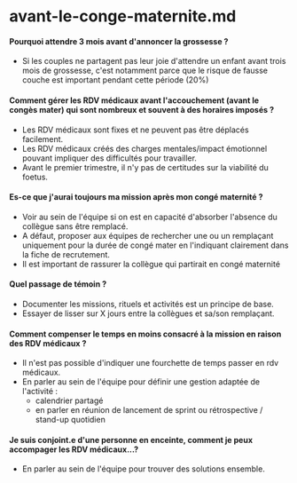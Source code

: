 # avant-le-conge-maternite.md

#### Pourquoi attendre 3 mois avant d'annoncer la grossesse ?

* Si les couples ne partagent pas leur joie d'attendre un enfant avant trois mois de grossesse, c'est notamment parce que le risque de fausse couche est important pendant cette période (20%)

#### Comment gérer les RDV médicaux avant l'accouchement (avant le congès mater) qui sont nombreux et souvent à des horaires imposés ?

* Les RDV médicaux sont fixes et ne peuvent pas être déplacés facilement.
* Les RDV médicaux créés des charges mentales/impact émotionnel pouvant impliquer des difficultés pour travailler.
* Avant le premier trimestre, il n'y pas de certitudes sur la viabilité du foetus.

#### Es-ce que j'aurai toujours ma mission après mon congé maternité ?

* Voir au sein de l'équipe si on est en capacité d'absorber l'absence du collègue sans être remplacé.
* A défaut, proposer aux équipes de rechercher une ou un remplaçant uniquement pour la durée de congé mater en l'indiquant clairement dans la fiche de recrutement.
* Il est important de rassurer la collègue qui partirait en congé maternité

#### Quel passage de témoin ?

* Documenter les missions, rituels et activités est un principe de base.
* Essayer de lisser sur X jours entre la collègues et sa/son remplaçant.

#### Comment compenser le temps en moins consacré à la mission en raison des RDV médicaux ?

* Il n'est pas possible d'indiquer une fourchette de temps passer en rdv médicaux.
* En parler au sein de l'équipe pour définir une gestion adaptée de l'activité :
  * calendrier partagé
  * en parler en réunion de lancement de sprint ou rétrospective / stand-up quotidien

#### Je suis conjoint.e d'une personne en enceinte, comment je peux accompager les RDV médicaux...?

* En parler au sein de l'équipe pour trouver des solutions ensemble.
